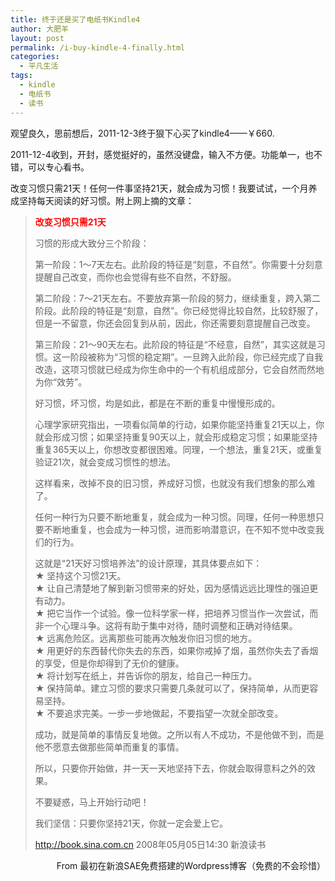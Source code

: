 ```yaml
---
title: 终于还是买了电纸书Kindle4
author: 大肥羊
layout: post
permalink: /i-buy-kindle-4-finally.html
categories:
  - 平凡生活
tags:
  - kindle
  - 电纸书
  - 读书
---
```

观望良久，思前想后，2011-12-3终于狠下心买了kindle4——￥660.

2011-12-4收到，开封，感觉挺好的，虽然没键盘，输入不方便。功能单一，也不错，可以专心看书。

改变习惯只需21天！任何一件事坚持21天，就会成为习惯！我要试试，一个月养成坚持每天阅读的好习惯。附上网上摘的文章：  


> <span style="color: #ff0000;"><strong>改变习惯只需21天</strong></span>
> 
> 习惯的形成大致分三个阶段：
> 
> 第一阶段：1～7天左右。此阶段的特征是“刻意，不自然”。你需要十分刻意提醒自己改变，而你也会觉得有些不自然，不舒服。
> 
> 第二阶段：7～21天左右。不要放弃第一阶段的努力，继续重复，跨入第二阶段。此阶段的特征是“刻意，自然”。你已经觉得比较自然，比较舒服了，但是一不留意，你还会回复到从前，因此，你还需要刻意提醒自己改变。
> 
> 第三阶段：21～90天左右。此阶段的特征是“不经意，自然”，其实这就是习惯。这一阶段被称为“习惯的稳定期”。一旦跨入此阶段，你已经完成了自我改造，这项习惯就已经成为你生命中的一个有机组成部分，它会自然而然地为你“效劳”。
> 
> 好习惯，坏习惯，均是如此，都是在不断的重复中慢慢形成的。
> 
> 心理学家研究指出，一项看似简单的行动，如果你能坚持重复21天以上，你就会形成习惯；如果坚持重复90天以上，就会形成稳定习惯；如果能坚持重复365天以上，你想改变都很困难。同理，一个想法，重复21天，或重复验证21次，就会变成习惯性的想法。
> 
> 这样看来，改掉不良的旧习惯，养成好习惯，也就没有我们想象的那么难了。
> 
> 任何一种行为只要不断地重复，就会成为一种习惯。同理，任何一种思想只要不断地重复，也会成为一种习惯，进而影响潜意识，在不知不觉中改变我们的行为。
> 
> 这就是“21天好习惯培养法”的设计原理，其具体要点如下：  
> ★ 坚持这个习惯21天。  
> ★ 让自己清楚地了解到新习惯带来的好处，因为感情远远比理性的强迫更有动力。  
> ★ 把它当作一个试验。像一位科学家一样，把培养习惯当作一次尝试，而非一个心理斗争。这将有助于集中对待，随时调整和正确对待结果。  
> ★ 远离危险区。远离那些可能再次触发你旧习惯的地方。  
> ★ 用更好的东西替代你失去的东西，如果你戒掉了烟，虽然你失去了香烟的享受，但是你却得到了无价的健康。  
> ★ 将计划写在纸上，并告诉你的朋友，给自己一种压力。  
> ★ 保持简单。建立习惯的要求只需要几条就可以了，保持简单，从而更容易坚持。  
> ★ 不要追求完美。一步一步地做起，不要指望一次就全部改变。
> 
> 成功，就是简单的事情反复地做。之所以有人不成功，不是他做不到，而是他不愿意去做那些简单而重复的事情。
> 
> 所以，只要你开始做，并一天一天地坚持下去，你就会取得意料之外的效果。
> 
> 不要疑惑，马上开始行动吧！
> 
> 我们坚信：只要你坚持21天，你就一定会爱上它。
> 
> http://book.sina.com.cn 2008年05月05日14:30 新浪读书

<p style="text-align: right;">
  From 最初在新浪SAE免费搭建的Wordpress博客（免费的不会珍惜）
</p>